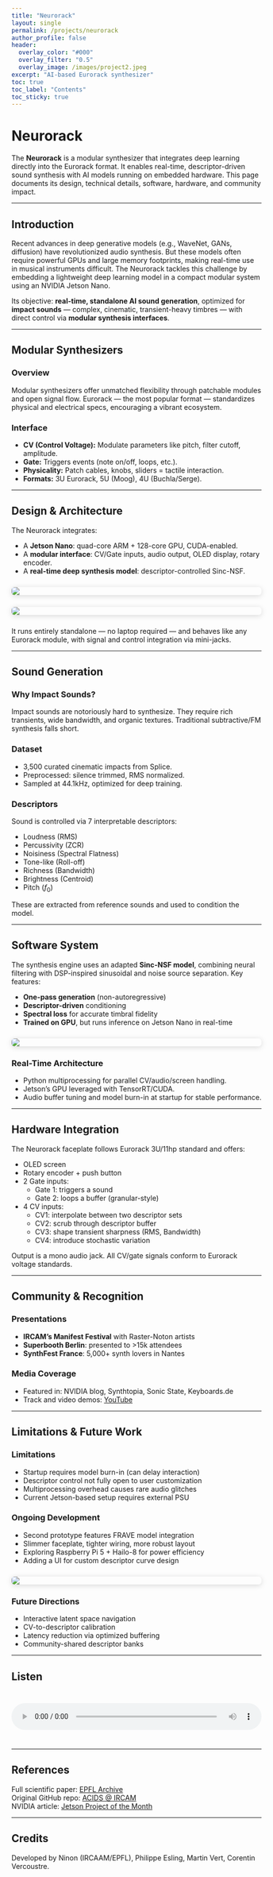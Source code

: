 ```yaml
---
title: "Neurorack"
layout: single
permalink: /projects/neurorack
author_profile: false
header:
  overlay_color: "#000"
  overlay_filter: "0.5"
  overlay_image: /images/project2.jpeg
excerpt: "AI-based Eurorack synthesizer"
toc: true
toc_label: "Contents"
toc_sticky: true
---
```


# Neurorack

The **Neurorack** is a modular synthesizer that integrates deep learning directly into the Eurorack format. It enables real-time, descriptor-driven sound synthesis with AI models running on embedded hardware. This page documents its design, technical details, software, hardware, and community impact.

---

## Introduction

Recent advances in deep generative models (e.g., WaveNet, GANs, diffusion) have revolutionized audio synthesis. But these models often require powerful GPUs and large memory footprints, making real-time use in musical instruments difficult. The Neurorack tackles this challenge by embedding a lightweight deep learning model in a compact modular system using an NVIDIA Jetson Nano.

Its objective: **real-time, standalone AI sound generation**, optimized for **impact sounds** — complex, cinematic, transient-heavy timbres — with direct control via **modular synthesis interfaces**.

---

## Modular Synthesizers

### Overview
Modular synthesizers offer unmatched flexibility through patchable modules and open signal flow. Eurorack — the most popular format — standardizes physical and electrical specs, encouraging a vibrant ecosystem.

### Interface
- **CV (Control Voltage):** Modulate parameters like pitch, filter cutoff, amplitude.
- **Gate:** Triggers events (note on/off, loops, etc.).
- **Physicality:** Patch cables, knobs, sliders = tactile interaction.
- **Formats:** 3U Eurorack, 5U (Moog), 4U (Buchla/Serge).

---

## Design & Architecture

The Neurorack integrates:
- A **Jetson Nano**: quad-core ARM + 128-core GPU, CUDA-enabled.
- A **modular interface**: CV/Gate inputs, audio output, OLED display, rotary encoder.
- A **real-time deep synthesis model**: descriptor-controlled Sinc-NSF.

![](/images/jetson.png)

![](/images/interface_neurorack.png)

It runs entirely standalone — no laptop required — and behaves like any Eurorack module, with signal and control integration via mini-jacks.

---

## Sound Generation

### Why Impact Sounds?
Impact sounds are notoriously hard to synthesize. They require rich transients, wide bandwidth, and organic textures. Traditional subtractive/FM synthesis falls short.

### Dataset
- 3,500 curated cinematic impacts from Splice.
- Preprocessed: silence trimmed, RMS normalized.
- Sampled at 44.1kHz, optimized for deep training.

### Descriptors
Sound is controlled via 7 interpretable descriptors:
- Loudness (RMS)
- Percussivity (ZCR)
- Noisiness (Spectral Flatness)
- Tone-like (Roll-off)
- Richness (Bandwidth)
- Brightness (Centroid)
- Pitch ($f_0$)

These are extracted from reference sounds and used to condition the model.

---

## Software System

The synthesis engine uses an adapted **Sinc-NSF model**, combining neural filtering with DSP-inspired sinusoidal and noise source separation. Key features:

- **One-pass generation** (non-autoregressive)
- **Descriptor-driven** conditioning
- **Spectral loss** for accurate timbral fidelity
- **Trained on GPU**, but runs inference on Jetson Nano in real-time

![](/images/steps.png)

### Real-Time Architecture
- Python multiprocessing for parallel CV/audio/screen handling.
- Jetson’s GPU leveraged with TensorRT/CUDA.
- Audio buffer tuning and model burn-in at startup for stable performance.

---

## Hardware Integration

The Neurorack faceplate follows Eurorack 3U/11hp standard and offers:

- OLED screen
- Rotary encoder + push button
- 2 Gate inputs:
  - Gate 1: triggers a sound
  - Gate 2: loops a buffer (granular-style)
- 4 CV inputs:
  - CV1: interpolate between two descriptor sets
  - CV2: scrub through descriptor buffer
  - CV3: shape transient sharpness (RMS, Bandwidth)
  - CV4: introduce stochastic variation

Output is a mono audio jack. All CV/gate signals conform to Eurorack voltage standards.

---

## Community & Recognition

### Presentations
- **IRCAM’s Manifest Festival** with Raster-Noton artists
- **Superbooth Berlin**: presented to >15k attendees
- **SynthFest France**: 5,000+ synth lovers in Nantes

### Media Coverage
- Featured in: NVIDIA blog, Synthtopia, Sonic State, Keyboards.de
- Track and video demos: [YouTube](https://www.youtube.com/watch?v=64VpQenCHVs)

---

## Limitations & Future Work

### Limitations
- Startup requires model burn-in (can delay interaction)
- Descriptor control not fully open to user customization
- Multiprocessing overhead causes rare audio glitches
- Current Jetson-based setup requires external PSU

### Ongoing Development
- Second prototype features FRAVE model integration
- Slimmer faceplate, tighter wiring, more robust layout
- Exploring Raspberry Pi 5 + Hailo-8 for power efficiency
- Adding a UI for custom descriptor curve design

![](/images/front_croped.jpg)

### Future Directions
- Interactive latent space navigation
- CV-to-descriptor calibration
- Latency reduction via optimized buffering
- Community-shared descriptor banks

---

## Listen

<audio controls>
  <source src="/audio/raster_demo.wav" type="audio/wav">
</audio>

---

## References

Full scientific paper: [EPFL Archive](https://infoscience.epfl.ch/record/291222)  
Original GitHub repo: [ACIDS @ IRCAM](https://github.com/acids-ircam/neurorack)  
NVIDIA article: [Jetson Project of the Month](https://developer.nvidia.com/blog/jetson-neurorack-deep-ai-synthesizer/)

---

## Credits

Developed by Ninon (IRCAAM/EPFL), Philippe Esling, Martin Vert, Corentin Vercoustre.

<style>
audio {
  width: 100%;
  margin: 1.5rem 0;
}

img {
  border-radius: 6px;
  box-shadow: 0 2px 12px rgba(0,0,0,0.15);
  margin: 1.5rem auto;
  display: block;
  max-width: 100%;
  height: auto;
}

table {
  font-size: 0.95rem;
  border-collapse: collapse;
  margin: 1.5rem 0;
  width: 100%;
}

table th,
table td {
  border: 1px solid #ddd;
  padding: 0.75rem;
}

blockquote {
  font-style: italic;
  background: rgba(255,255,255,0.03);
  border-left: 4px solid #aaa;
  padding: 1rem;
  margin: 1.5rem 0;
}
</style>






